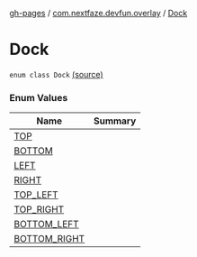 [gh-pages](../../index.md) / [com.nextfaze.devfun.overlay](../index.md) / [Dock](./index.md)

# Dock

`enum class Dock` [(source)](https://github.com/NextFaze/dev-fun/tree/master/devfun/src/main/java/com/nextfaze/devfun/overlay/OverlayWindow.kt#L40)

### Enum Values

| Name | Summary |
|---|---|
| [TOP](-t-o-p.md) |  |
| [BOTTOM](-b-o-t-t-o-m.md) |  |
| [LEFT](-l-e-f-t.md) |  |
| [RIGHT](-r-i-g-h-t.md) |  |
| [TOP_LEFT](-t-o-p_-l-e-f-t.md) |  |
| [TOP_RIGHT](-t-o-p_-r-i-g-h-t.md) |  |
| [BOTTOM_LEFT](-b-o-t-t-o-m_-l-e-f-t.md) |  |
| [BOTTOM_RIGHT](-b-o-t-t-o-m_-r-i-g-h-t.md) |  |
